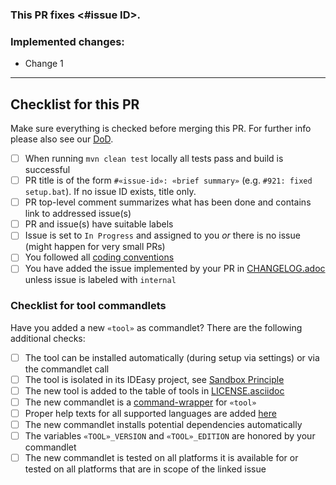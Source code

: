 ### This PR fixes <#issue ID>.

### Implemented changes:

* Change 1

---

## Checklist for this PR

Make sure everything is checked before merging this PR. For further info please also see
our [DoD](https://github.com/devonfw/IDEasy/blob/main/documentation/DoD.adoc).

- [ ] When running `mvn clean test` locally all tests pass and build is successful
- [ ] PR title is of the form `#«issue-id»: «brief summary»` (e.g. `#921: fixed setup.bat`). If no issue ID exists, title only.
- [ ] PR top-level comment summarizes what has been done and contains link to addressed issue(s)
- [ ] PR and issue(s) have suitable labels
- [ ] Issue is set to `In Progress` and assigned to you *or* there is no issue (might happen for very small PRs)
- [ ] You followed all [coding conventions](https://github.com/devonfw/IDEasy/blob/main/documentation/coding-conventions.adoc)
- [ ] You have added the issue implemented by your PR in [CHANGELOG.adoc](https://github.com/devonfw/IDEasy/blob/main/CHANGELOG.adoc) unless issue is labeled
  with `internal`

### Checklist for tool commandlets

Have you added a new `«tool»` as commandlet? There are the following additional checks:

- [ ] The tool can be installed automatically (during setup via settings) or via the commandlet call
- [ ] The tool is isolated in its IDEasy project, see [Sandbox Principle](https://github.com/devonfw/IDEasy/blob/main/documentation/sandbox.adoc)
- [ ] The new tool is added to the table of tools in [LICENSE.asciidoc](https://github.com/devonfw/IDEasy/blob/main/documentation/LICENSE.adoc)
- [ ] The new commandlet is a [command-wrapper](https://github.com/devonfw/IDEasy/blob/main/documentation/cli.adoc#command-wrapper) for `«tool»`
- [ ] Proper help texts for all supported languages are added [here](https://github.com/devonfw/IDEasy/tree/main/cli/src/main/resources/nls)
- [ ] The new commandlet installs potential dependencies automatically
- [ ] The variables `«TOOL»_VERSION` and `«TOOL»_EDITION` are honored by your commandlet
- [ ] The new commandlet is tested on all platforms it is available for or tested on all platforms that are in scope of the linked issue
